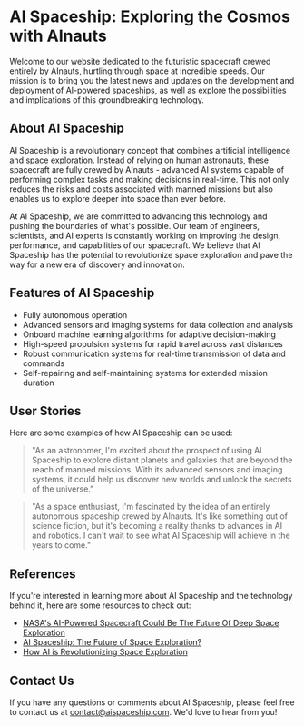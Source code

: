 <!--
Write me content for website with wallpaper which alt text is:

"A futuristic spacecraft crewed entirely by AInauts, hurtling through space at incredible speeds."

The name/title of the page should not be 1:1 copy of the alt text but rather a real content of the website which is using this wallpaper.

- Use markdown format 
- Start with the heading
- The content should look like a real website 
- Include real sections like references, contact, user stories, etc. use things relevant to the page purpose.
- Feel free to use structure like headings, bullets, numbering, blockquotes, paragraphs, horizontal lines, etc.
- You can use formatting like bold or _italic_
- You can include UTF-8 emojis
- Links should be only #hash anchors (and you can refer to the document itself)
- Do not include images
-->

<!--font:Montserrat-->

# AI Spaceship: Exploring the Cosmos with AInauts

Welcome to our website dedicated to the futuristic spacecraft crewed entirely by AInauts, hurtling through space at incredible speeds. Our mission is to bring you the latest news and updates on the development and deployment of AI-powered spaceships, as well as explore the possibilities and implications of this groundbreaking technology.

## About AI Spaceship

AI Spaceship is a revolutionary concept that combines artificial intelligence and space exploration. Instead of relying on human astronauts, these spacecraft are fully crewed by AInauts - advanced AI systems capable of performing complex tasks and making decisions in real-time. This not only reduces the risks and costs associated with manned missions but also enables us to explore deeper into space than ever before.

At AI Spaceship, we are committed to advancing this technology and pushing the boundaries of what's possible. Our team of engineers, scientists, and AI experts is constantly working on improving the design, performance, and capabilities of our spacecraft. We believe that AI Spaceship has the potential to revolutionize space exploration and pave the way for a new era of discovery and innovation.

## Features of AI Spaceship

- Fully autonomous operation
- Advanced sensors and imaging systems for data collection and analysis
- Onboard machine learning algorithms for adaptive decision-making
- High-speed propulsion systems for rapid travel across vast distances
- Robust communication systems for real-time transmission of data and commands
- Self-repairing and self-maintaining systems for extended mission duration

## User Stories

Here are some examples of how AI Spaceship can be used:

> "As an astronomer, I'm excited about the prospect of using AI Spaceship to explore distant planets and galaxies that are beyond the reach of manned missions. With its advanced sensors and imaging systems, it could help us discover new worlds and unlock the secrets of the universe."

> "As a space enthusiast, I'm fascinated by the idea of an entirely autonomous spaceship crewed by AInauts. It's like something out of science fiction, but it's becoming a reality thanks to advances in AI and robotics. I can't wait to see what AI Spaceship will achieve in the years to come."

## References

If you're interested in learning more about AI Spaceship and the technology behind it, here are some resources to check out:

- [NASA's AI-Powered Spacecraft Could Be The Future Of Deep Space Exploration](#)
- [AI Spaceship: The Future of Space Exploration?](#)
- [How AI is Revolutionizing Space Exploration](#)

## Contact Us

If you have any questions or comments about AI Spaceship, please feel free to contact us at [contact@aispaceship.com](mailto:contact@aispaceship.com). We'd love to hear from you!
